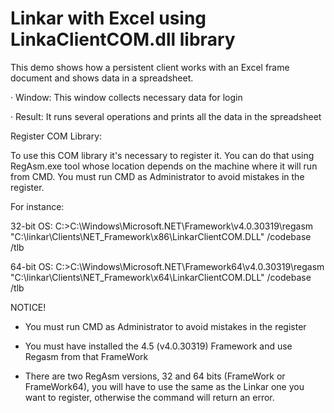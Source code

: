 # Linkar with Excel using LinkaClientCOM.dll library

This demo shows how a persistent client works with an Excel frame document and shows data in a spreadsheet.

· Window: 
This window collects necessary data for login

· Result: 
It runs several operations and prints all the data in the spreadsheet

 

Register COM Library:

To use this COM library it's necessary  to register it. You can do that using RegAsm.exe tool whose location depends on the machine 
where it will run from CMD. You must run CMD as Administrator to avoid mistakes in the register.

For instance:

32-bit OS:
C:\>C:\Windows\Microsoft.NET\Framework\v4.0.30319\regasm "C:\linkar\Clients\NET_Framework\x86\LinkarClientCOM.DLL" /codebase /tlb

64-bit OS:
C:\>C:\Windows\Microsoft.NET\Framework64\v4.0.30319\regasm "C:\linkar\Clients\NET_Framework\x64\LinkarClientCOM.DLL" /codebase /tlb
 

NOTICE!

- You must run CMD as Administrator to avoid mistakes in the register

- You must have installed the 4.5 (v4.0.30319) Framework and use Regasm from that FrameWork

- There are two RegAsm versions, 32 and 64 bits (FrameWork or FrameWork64), you will have to use the same as the Linkar one you want to register, otherwise the command will return an error.

